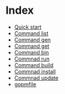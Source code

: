 Index
=====

- [Quick start](quickstart.md)
- [Command list](list.md)
- [Command gen](Gen.md)
- [Command get](Get.md)
- [Command bin](Bin.md)
- [Commnad run](Run.md)
- [Command build](Build.md)
- [Commnad install](Install.md)
- [Commnad update](Update.md)
- [gopmfile](gopmfile.md)